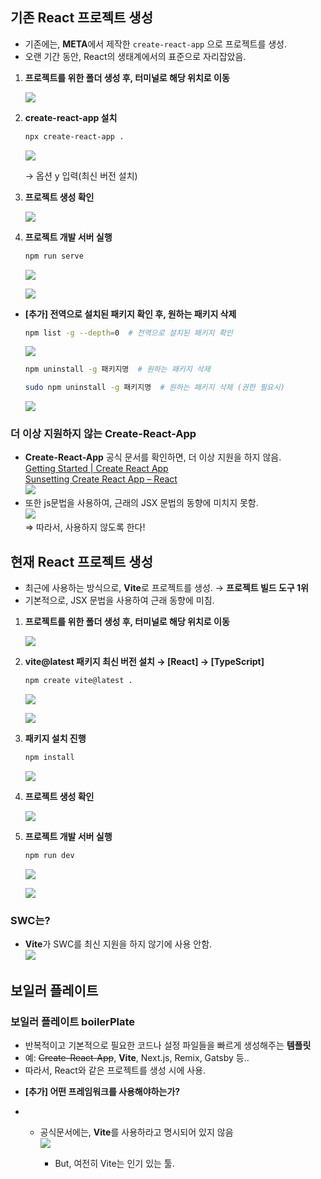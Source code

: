 ## 기존 React 프로젝트 생성

- 기존에는, **META**에서 제작한 `create-react-app` 으로 프로젝트를 생성.
- 오랜 기간 동안, React의 생태계에서의 표준으로 자리잡았음.

<aside>

1. **프로젝트를 위한 폴더 생성 후, 터미널로 해당 위치로 이동**

   ![](/assets/images/2024/2025-04-15-20-31-47.png)

2. **create-react-app 설치**

   ```bash
   npx create-react-app .
   ```

   ![](/assets/images/2024/2025-04-15-20-32-12.png)

   → 옵션 y 입력(최신 버전 설치)

3. **프로젝트 생성 확인**

   ![](/assets/images/2024/2025-04-15-20-32-53.png)

4. **프로젝트 개발 서버 실행**

   ```bash
   npm run serve
   ```

   ![](/assets/images/2024/2025-04-15-20-33-28.png)

   ![](/assets/images/2024/2025-04-15-20-34-19.png)

</aside>

<aside>

- **[추가] 전역으로 설치된 패키지 확인 후, 원하는 패키지 삭제**

  ```bash
  npm list -g --depth=0  # 전역으로 설치된 패키지 확인
  ```

  ![](/assets/images/2024/2025-04-15-20-38-38.png)

  ```bash
  npm uninstall -g 패키지명  # 원하는 패키지 삭제

  sudo npm uninstall -g 패키지명  # 원하는 패키지 삭제 (권한 필요시)
  ```

  ![](/assets/images/2024/2025-04-15-20-39-10.png)

</aside>

<aside>

### 더 이상 지원하지 않는 Create-React-App

- **Create-React-App** 공식 문서를 확인하면, 더 이상 지원을 하지 않음.  
  [Getting Started | Create React App](https://create-react-app.dev/docs/getting-started/)  
  [Sunsetting Create React App – React](https://react.dev/blog/2025/02/14/sunsetting-create-react-app)  
  ![](/assets/images/2024/2025-04-15-20-40-31.png)
- 또한 js문법을 사용하여, 근래의 JSX 문법의 동향에 미치지 못함.  
   ![](/assets/images/2024/2025-04-15-20-41-14.png)  
  ⇒ 따라서, 사용하지 않도록 한다!

</aside>

## 현재 React 프로젝트 생성

- 최근에 사용하는 방식으로, **Vite**로 프로젝트를 생성. → **프로젝트 빌드 도구 1위**
- 기본적으로, JSX 문법을 사용하여 근래 동향에 미침.

<aside>

1. **프로젝트를 위한 폴더 생성 후, 터미널로 해당 위치로 이동**

   ![](/assets/images/2024/2025-04-15-20-42-33.png)

2. **vite@latest 패키지 최신 버전 설치 → [React] → [TypeScript]**

   ```bash
   npm create vite@latest .
   ```

   ![](/assets/images/2024/2025-04-15-20-42-56.png)

   ![](/assets/images/2024/2025-04-15-20-43-20.png)

3. **패키지 설치 진행**

   ```bash
   npm install
   ```

   ![](/assets/images/2024/2025-04-15-20-43-46.png)

4. **프로젝트 생성 확인**

   ![](/assets/images/2024/2025-04-15-20-44-17.png)

5. **프로젝트 개발 서버 실행**

   ```bash
   npm run dev
   ```

   ![](/assets/images/2024/2025-04-15-20-44-52.png)

   ![](/assets/images/2024/2025-04-15-20-45-15.png)

</aside>

<aside>

### SWC는?

- **Vite**가 SWC를 최신 지원을 하지 않기에 사용 안함.  
  ![](/assets/images/2024/2025-04-15-20-45-34.png)

</aside>

## 보일러 플레이트

<aside>

### 보일러 플레이트 boilerPlate

- 반복적이고 기본적으로 필요한 코드나 설정 파일들을 빠르게 생성해주는 **템플릿**
- 예: ~~Create-React-App~~, **Vite**, Next.js, Remix, Gatsby 등..
- 따라서, React와 같은 프로젝트를 생성 시에 사용.
</aside>

<aside>

- **[추가] 어떤 프레임워크를 사용해야하는가?**
- - 공식문서에는, **Vite**를 사용하라고 명시되어 있지 않음  
    ![](/assets/images/2024/2025-04-15-20-46-33.png)

    - But, 여전히 Vite는 인기 있는 툴.

  </aside>
